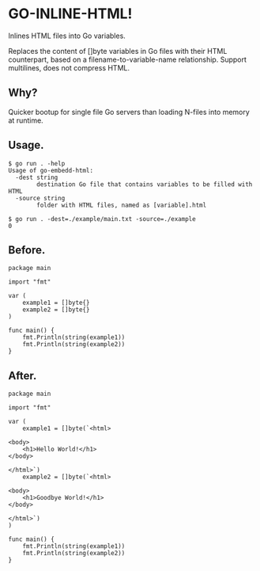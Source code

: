 # GO-INLINE-HTML!

Inlines HTML files into Go variables.

Replaces the content of []byte variables in Go files with their HTML counterpart, based on a filename-to-variable-name relationship. Support multilines, does not compress HTML.

## Why?

Quicker bootup for single file Go servers than loading N-files into memory at runtime.

## Usage.
```
$ go run . -help
Usage of go-embedd-html:
  -dest string
        destination Go file that contains variables to be filled with HTML
  -source string
        folder with HTML files, named as [variable].html

$ go run . -dest=./example/main.txt -source=./example
0
```

## Before.
```
package main

import "fmt"

var (
    example1 = []byte{}
    example2 = []byte{}
)

func main() {
    fmt.Println(string(example1))
    fmt.Println(string(example2))
}
```
## After.
```
package main

import "fmt"

var (
    example1 = []byte(`<html>

<body>
    <h1>Hello World!</h1>
</body>

</html>`)
    example2 = []byte(`<html>

<body>
    <h1>Goodbye World!</h1>
</body>

</html>`)
)

func main() {
    fmt.Println(string(example1))
    fmt.Println(string(example2))
}
```